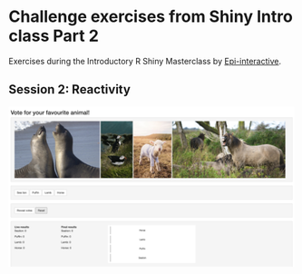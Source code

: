 # Challenge exercises from Shiny Intro class Part 2

Exercises during the Introductory R Shiny Masterclass by [Epi-interactive](https://www.epi-interactive.com/).

## Session 2: Reactivity

![](screenshots/2_reactivity.jpeg)


